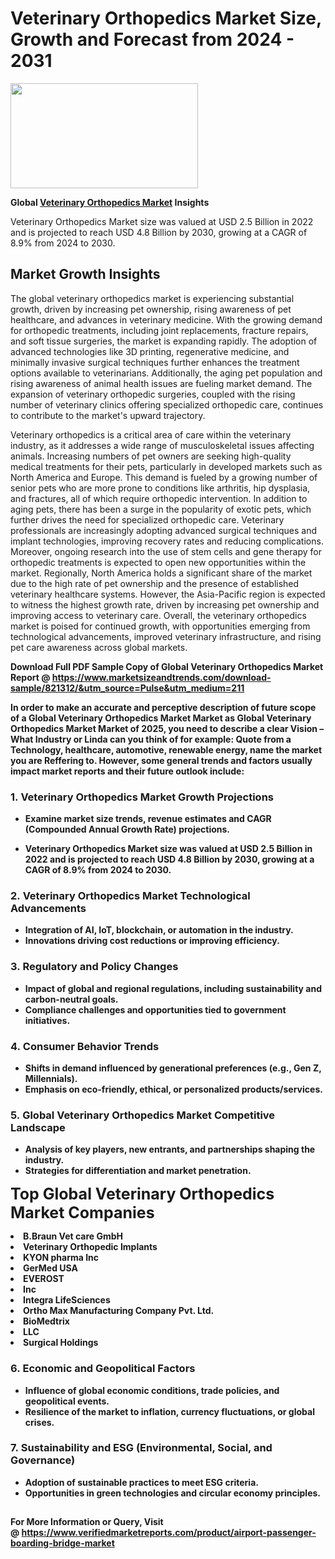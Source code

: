 <H1>Veterinary Orthopedics Market Size, Growth and Forecast from 2024 - 2031</H1><img class="aligncenter size-medium wp-image-584254" src="https://thirdeyenews.in/wp-content/uploads/2024/09/Global-Market-Research-300x168.jpeg" alt="" width="300" height="168" /><p><strong>Global&nbsp;<a href="https://www.marketsizeandtrends.com/download-sample/821312/&amp;utm_source=Pulse&amp;utm_medium=211">Veterinary Orthopedics Market</a> Insights</strong></p><p>Veterinary Orthopedics Market size was valued at USD 2.5 Billion in 2022 and is projected to reach USD 4.8 Billion by 2030, growing at a CAGR of 8.9% from 2024 to 2030.</p><p><h2>Market Growth Insights</h2> <p>The global veterinary orthopedics market is experiencing substantial growth, driven by increasing pet ownership, rising awareness of pet healthcare, and advances in veterinary medicine. With the growing demand for orthopedic treatments, including joint replacements, fracture repairs, and soft tissue surgeries, the market is expanding rapidly. The adoption of advanced technologies like 3D printing, regenerative medicine, and minimally invasive surgical techniques further enhances the treatment options available to veterinarians. Additionally, the aging pet population and rising awareness of animal health issues are fueling market demand. The expansion of veterinary orthopedic surgeries, coupled with the rising number of veterinary clinics offering specialized orthopedic care, continues to contribute to the market's upward trajectory.</p> <p><strong></strong></p> <p>Veterinary orthopedics is a critical area of care within the veterinary industry, as it addresses a wide range of musculoskeletal issues affecting animals. Increasing numbers of pet owners are seeking high-quality medical treatments for their pets, particularly in developed markets such as North America and Europe. This demand is fueled by a growing number of senior pets who are more prone to conditions like arthritis, hip dysplasia, and fractures, all of which require orthopedic intervention. In addition to aging pets, there has been a surge in the popularity of exotic pets, which further drives the need for specialized orthopedic care. Veterinary professionals are increasingly adopting advanced surgical techniques and implant technologies, improving recovery rates and reducing complications. Moreover, ongoing research into the use of stem cells and gene therapy for orthopedic treatments is expected to open new opportunities within the market. Regionally, North America holds a significant share of the market due to the high rate of pet ownership and the presence of established veterinary healthcare systems. However, the Asia-Pacific region is expected to witness the highest growth rate, driven by increasing pet ownership and improving access to veterinary care. Overall, the veterinary orthopedics market is poised for continued growth, with opportunities emerging from technological advancements, improved veterinary infrastructure, and rising pet care awareness across global markets.</p> <p><strong></p><p><span class=""><strong>Download Full PDF Sample Copy of Global Veterinary Orthopedics Market Report</strong> @ <a href="https://www.marketsizeandtrends.com/download-sample/821312/&amp;utm_source=Pulse&amp;utm_medium=211" target="_blank">https://www.marketsizeandtrends.com/download-sample/821312/&amp;utm_source=Pulse&amp;utm_medium=211</a></span></p><p>In order to make an accurate and perceptive description of future scope of a Global&nbsp;Veterinary Orthopedics Market Market as Global&nbsp;Veterinary Orthopedics Market Market of 2025, you need to describe a clear Vision &ndash; What Industry or Linda can you think of for example: Quote from a Technology, healthcare, automotive, renewable energy, name the market you are Reffering to. However, some general trends and factors usually impact market reports and their future outlook include:</p><h3>1.&nbsp;<strong>Veterinary Orthopedics Market Growth Projections</strong></h3><ul><li>Examine market size trends, revenue estimates and CAGR (Compounded Annual Growth Rate) projections.</li><li><p>Veterinary Orthopedics Market size was valued at USD 2.5 Billion in 2022 and is projected to reach USD 4.8 Billion by 2030, growing at a CAGR of 8.9% from 2024 to 2030.</p></li></ul><h3>2.&nbsp;<strong>Veterinary Orthopedics Market Technological Advancements</strong></h3><ul><li>Integration of AI, IoT, blockchain, or automation in the industry.</li><li>Innovations driving cost reductions or improving efficiency.</li></ul><h3>3.&nbsp;<strong>Regulatory and Policy Changes</strong></h3><ul><li>Impact of global and regional regulations, including sustainability and carbon-neutral goals.</li><li>Compliance challenges and opportunities tied to government initiatives.</li></ul><h3>4.&nbsp;<strong>Consumer Behavior Trends</strong></h3><ul><li>Shifts in demand influenced by generational preferences (e.g., Gen Z, Millennials).</li><li>Emphasis on eco-friendly, ethical, or personalized products/services.</li></ul><h3>5.&nbsp;<strong>Global Veterinary Orthopedics Market Competitive Landscape</strong></h3><ul><li>Analysis of key players, new entrants, and partnerships shaping the industry.</li><li>Strategies for differentiation and market penetration.</li></ul><p data-pm-slice="1 1 []"><span style="color: inherit; font-family: inherit; font-size: 25px;">Top Global Veterinary Orthopedics Market Companies</span></p><div class="" data-test-id=""><p><li>B.Braun Vet care GmbH</li><li> Veterinary Orthopedic Implants</li><li> KYON pharma Inc</li><li> GerMed USA</li><li> EVEROST</li><li> Inc</li><li> Integra LifeSciences</li><li> Ortho Max Manufacturing Company Pvt. Ltd.</li><li> BioMedtrix</li><li> LLC</li><li> Surgical Holdings</li></p></div><h3>6.&nbsp;<strong>Economic and Geopolitical Factors</strong></h3><ul><li>Influence of global economic conditions, trade policies, and geopolitical events.</li><li>Resilience of the market to inflation, currency fluctuations, or global crises.</li></ul><h3>7.&nbsp;<strong>Sustainability and ESG (Environmental, Social, and Governance)</strong></h3><ul><li>Adoption of sustainable practices to meet ESG criteria.</li><li>Opportunities in green technologies and circular economy principles.</li></ul><h2><strong style="font-size: 14px;">For More Information or Query, Visit @&nbsp;</strong><a style="background-color: #ffffff; font-size: 14px;" href="https://www.marketsizeandtrends.com/report/veterinary-orthopedics-market/" target="_blank">https://www.verifiedmarketreports.com/product/airport-passenger-boarding-bridge-market</a></h2>
